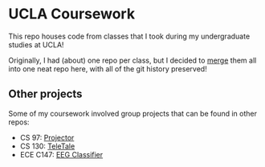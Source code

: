 # UCLA Coursework

This repo houses code from classes that I took during my undergraduate studies at UCLA!

Originally, I had (about) one repo per class, but I decided to [merge](https://stackoverflow.com/a/39345348) them all into one neat repo here, with all of the git history preserved!

## Other projects

Some of my coursework involved group projects that can be found in other repos:
* CS 97: [Projector](https://github.com/CS97-Projector/Projector)
* CS 130: [TeleTale](https://github.com/ColeTrammer/TeleTale)
* ECE C147: [EEG Classifier](https://github.com/matthewyu01/eeg-classifier)
